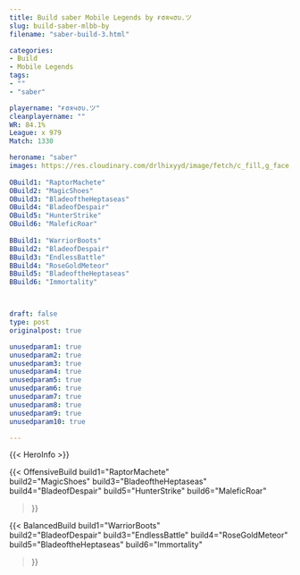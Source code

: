 ```yaml
---
title: Build saber Mobile Legends by ғσячσυ.ツ
slug: build-saber-mlbb-by
filename: "saber-build-3.html"

categories: 
- Build 
- Mobile Legends
tags: 
- ""
- "saber"

playername: "ғσячσυ.ツ"
cleanplayername: ""
WR: 84.1%
League: x 979
Match: 1330 

heroname: "saber"
images: https://res.cloudinary.com/drlhixyyd/image/fetch/c_fill,g_face,f_auto/https://cdn2-build.mobagenie.my.id/p/images/banner/full/saber.jpg
 
OBuild1: "RaptorMachete"  
OBuild2: "MagicShoes" 
OBuild3: "BladeoftheHeptaseas" 
OBuild4: "BladeofDespair" 
OBuild5: "HunterStrike" 
OBuild6: "MaleficRoar" 
 
BBuild1: "WarriorBoots"  
BBuild2: "BladeofDespair" 
BBuild3: "EndlessBattle" 
BBuild4: "RoseGoldMeteor" 
BBuild5: "BladeoftheHeptaseas" 
BBuild6: "Immortality"



draft: false
type: post
originalpost: true

unusedparam1: true
unusedparam2: true
unusedparam3: true
unusedparam4: true
unusedparam5: true
unusedparam6: true
unusedparam7: true
unusedparam8: true
unusedparam9: true
unusedparam10: true

---
```


{{< HeroInfo >}} 

{{< OffensiveBuild 
build1="RaptorMachete"  
build2="MagicShoes" 
build3="BladeoftheHeptaseas" 
build4="BladeofDespair" 
build5="HunterStrike" 
build6="MaleficRoar" 
 >}} 

{{< BalancedBuild 
build1="WarriorBoots"  
build2="BladeofDespair" 
build3="EndlessBattle" 
build4="RoseGoldMeteor" 
build5="BladeoftheHeptaseas" 
build6="Immortality" 
 >}}

